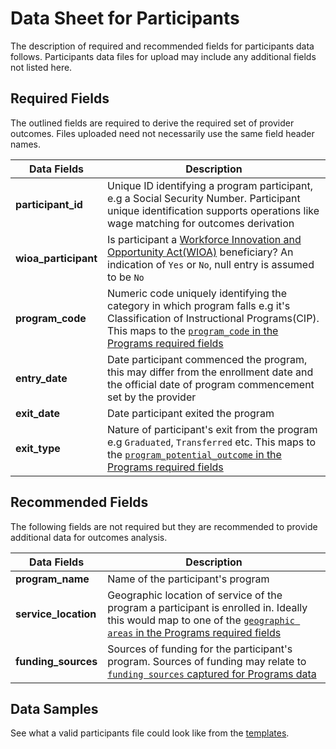 # Data Sheet for Participants
The description of required and recommended fields for participants data follows. Participants data files for upload may include any additional fields not listed here.

## Required Fields
The outlined fields are required to derive the required set of provider outcomes. Files uploaded need not necessarily use the same field header names.

Data Fields | Description
------------| --------------
**participant_id** | Unique ID identifying a program participant, e.g a Social Security Number. Participant unique identification supports operations like wage matching for outcomes derivation
**wioa_participant** | Is participant a [Workforce Innovation and Opportunity Act(WIOA)](https://www.doleta.gov/WIOA/Overview.cfm) beneficiary? An indication of `Yes` or `No`, null entry is assumed to be `No`
**program_code** | Numeric code uniquely identifying the category in which program falls e.g it's Classification of Instructional Programs(CIP). This maps to the [`program_code` in the Programs required fields](https://github.com/workforce-data-initiative/tpot-data-definitions/blob/master/datasheets/PROGRAMS.md#required-fields)
**entry_date** | Date participant commenced the program, this may differ from the enrollment date and the official date of program commencement set by the provider
**exit_date** | Date participant exited the program
**exit_type** | Nature of participant's exit from the program e.g `Graduated`, `Transferred` etc. This maps to the [`program_potential_outcome` in the Programs required fields](https://github.com/workforce-data-initiative/tpot-data-definitions/blob/master/datasheets/PROGRAMS.md#required-fields)

## Recommended Fields
The following fields are not required but they are recommended to provide additional data for outcomes analysis.

Data Fields | Description
------------| --------------
**program_name** | Name of the participant's program
**service_location** | Geographic location of service of the program a participant is enrolled in. Ideally this would map to one of the [`geographic areas` in the Programs required fields](https://github.com/workforce-data-initiative/tpot-data-definitions/blob/master/datasheets/PROGRAMS.md#required-fields)
**funding_sources** | Sources of funding for the participant's program. Sources of funding may relate to [`funding sources` captured for Programs data](https://github.com/workforce-data-initiative/tpot-data-definitions/blob/master/datasheets/PROGRAMS.md#recommended-fields)

## Data Samples
See what a valid participants file could look like from the [templates](https://github.com/workforce-data-initiative/tpot-data-definitions/blob/master/templates/participants.csv).
